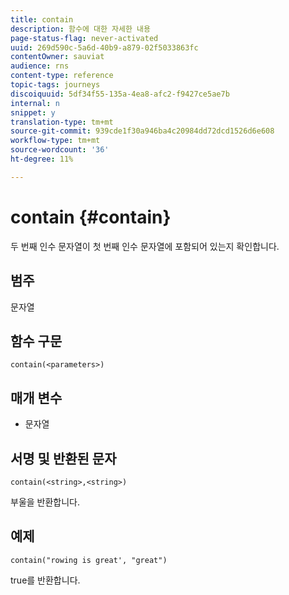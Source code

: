 ```yaml
---
title: contain
description: 함수에 대한 자세한 내용
page-status-flag: never-activated
uuid: 269d590c-5a6d-40b9-a879-02f5033863fc
contentOwner: sauviat
audience: rns
content-type: reference
topic-tags: journeys
discoiquuid: 5df34f55-135a-4ea8-afc2-f9427ce5ae7b
internal: n
snippet: y
translation-type: tm+mt
source-git-commit: 939cde1f30a946ba4c20984dd72dcd1526d6e608
workflow-type: tm+mt
source-wordcount: '36'
ht-degree: 11%

---
```



# contain {#contain}

두 번째 인수 문자열이 첫 번째 인수 문자열에 포함되어 있는지 확인합니다.

## 범주

문자열

## 함수 구문

`contain(<parameters>)`

## 매개 변수

* 문자열

## 서명 및 반환된 문자

`contain(<string>,<string>)`

부울을 반환합니다.

## 예제

`contain("rowing is great', "great")`

true를 반환합니다.
